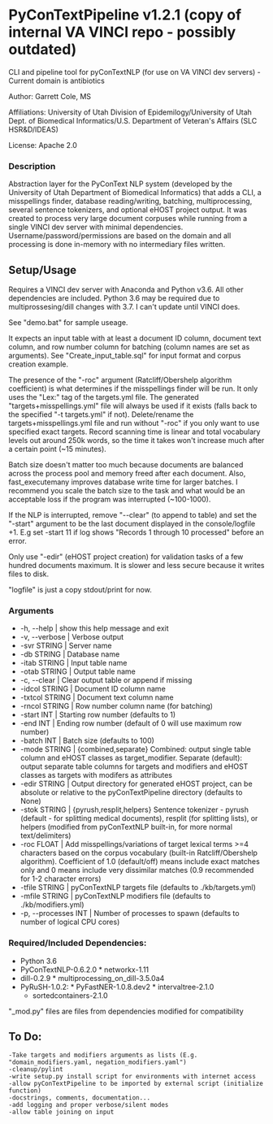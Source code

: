 # PyConTextPipeline v1.2.1 (copy of internal VA VINCI repo - possibly outdated) 

CLI and pipeline tool for pyConTextNLP (for use on VA VINCI dev servers) - Current domain is antibiotics

Author: Garrett Cole, MS

Affiliations: University of Utah Division of Epidemilogy/University of Utah Dept. of Biomedical Informatics/U.S. Department of Veteran's Affairs (SLC HSR&D/IDEAS)

License: Apache 2.0

### Description
Abstraction layer for the PyConText NLP system (developed by the University of Utah Department of Biomedical Informatics) that adds a CLI, a misspellings finder, database reading/writing, batching, multiprocessing, several sentence tokenizers, and optional eHOST project output. It was created to process very large document corpuses while running from a single VINCI dev server with minimal dependencies. Username/password/permissions are based on the domain and all processing is done in-memory with no intermediary files written.

## Setup/Usage

Requires a VINCI dev server with Anaconda and Python v3.6. All other dependencies are included. Python 3.6 may be required due to multiprossesing/dill changes with 3.7. I can't update until VINCI does.

See "demo.bat" for sample useage.

It expects an input table with at least a document ID column, document text column, and row number column for batching (column names are set as arguments).
See "Create_input_table.sql" for input format and corpus creation example.

The presence of the "-roc" argument (Ratcliff/Obershelp algorithm coefficient) is what determines if the misspellings finder will be run. It only uses the "Lex:" tag of the targets.yml file. The generated "targets+misspellings.yml" file will always be used if it exists (falls back to the specified "-t targets.yml" if not). Delete/rename the targets+misspellings.yml file and run without "-roc" if you only want to use specified exact targets. Record scanning time is linear and total vocabulary levels out around 250k words, so the time it takes won't increase much after a certain point (~15 minutes).

Batch size doesn't matter too much because documents are balanced across the process pool and memory freed after each document. Also, fast_executemany improves database write time for larger batches. I recommend you scale the batch size to the task and what would be an acceptable loss if the program was interrupted (~100-1000).

If the NLP is interrupted, remove "--clear" (to append to table) and set the "-start" argument to be the last document displayed in the console/logfile +1. E.g set -start 11 if log shows "Records 1 through 10 processed" before an error.

Only use "-edir" (eHOST project creation) for validation tasks of a few hundred documents maximum. It is slower and less secure because it writes files to disk.

"logfile" is just a copy stdout/print for now.

### Arguments

*    -h, --help          | show this help message and exit
*    -v, --verbose       | Verbose output
*    -svr STRING         | Server name
*    -db STRING          | Database name
*    -itab STRING        | Input table name
*    -otab STRING        | Output table name
*    -c, --clear         | Clear output table or append if missing
*    -idcol STRING       | Document ID column name
*    -txtcol STRING      | Document text column name
*    -rncol STRING       | Row number column name (for batching)
*    -start INT          | Starting row number (defaults to 1)
*    -end INT            | Ending row number (default of 0 will use maximum row number)
*    -batch INT          | Batch size (defaults to 100)
*    -mode STRING        | {combined,separate} Combined: output single table column and eHOST classes as target_modifier. Separate (default): output separate table columns for targets and modifiers and eHOST classes as targets with modifers as attributes
*    -edir STRING        | Output directory for generated eHOST project, can be absolute or relative to the pyConTextPipeline directory (defaults to None)
*    -stok STRING        | {pyrush,resplit,helpers} Sentence tokenizer - pyrush (default - for splitting medical documents), resplit (for splitting lists), or helpers (modified from pyConTextNLP built-in, for more normal text/delimiters)
*    -roc FLOAT          | Add misspellings/variations of target lexical terms >=4 characters based on the corpus vocabulary (built-in Ratcliff/Obershelp algorithm). Coefficient of 1.0 (default/off) means include exact matches only and 0 means include very dissimilar matches (0.9 recommended for 1-2 character errors)
*    -tfile STRING       | pyConTextNLP targets file (defaults to ./kb/targets.yml)
*    -mfile STRING       | pyConTextNLP modifiers file (defaults to ./kb/modifiers.yml)
*    -p, --processes INT | Number of processes to spawn (defaults to number of logical CPU cores)


### Required/Included Dependencies:

*    Python 3.6
*    PyConTextNLP-0.6.2.0
    *    networkx-1.11
*    dill-0.2.9
    *    multiprocessing_on_dill-3.5.0a4
*    PyRuSH-1.0.2:
    *    PyFastNER-1.0.8.dev2
    *    intervaltree-2.1.0
        *    sortedcontainers-2.1.0

"_mod.py" files are files from dependencies modified for compatibility

## To Do:

    -Take targets and modifiers arguments as lists (E.g. "domain_modifiers.yaml, negation_modifiers.yaml")
    -cleanup/pylint
    -write setup.py install script for environments with internet access
    -allow pyConTextPipeline to be imported by external script (initialize function)
    -docstrings, comments, documentation...
    -add logging and proper verbose/silent modes
    -allow table joining on input
